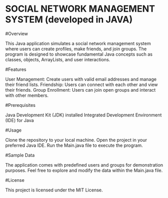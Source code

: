 # SOCIAL NETWORK MANAGEMENT SYSTEM (developed in JAVA)

#Overview

This Java application simulates a social network management system where users can create profiles, make friends, and join groups. The program is designed to showcase fundamental Java concepts such as classes, objects, ArrayLists, and user interactions.

#Features

User Management: Create users with valid email addresses and manage their friend lists.
Friendship: Users can connect with each other and view their friends.
Group Enrollment: Users can join open groups and interact with other members.

#Prerequisites

Java Development Kit (JDK) installed
Integrated Development Environment (IDE) for Java

#Usage

Clone the repository to your local machine.
Open the project in your preferred Java IDE.
Run the Main.java file to execute the program.

#Sample Data

The application comes with predefined users and groups for demonstration purposes. Feel free to explore and modify the data within the Main.java file.

#License

This project is licensed under the MIT License.
